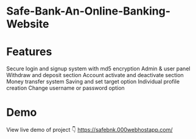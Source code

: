 # Safe-Bank-An-Online-Banking-Website

# Features
Secure login and signup system with md5 encryption
Admin & user panel
Withdraw and deposit section
Account activate and deactivate section
Money transfer system
Saving and set target option
Individual profile creation
Change username or password option

# Demo
View live demo of project 👇
https://safebnk.000webhostapp.com/
